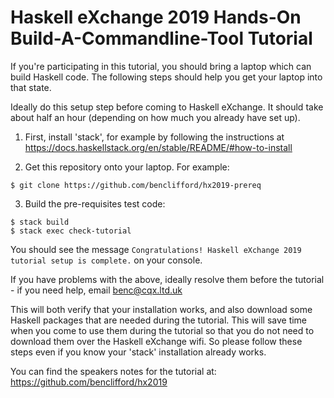 Haskell eXchange 2019 Hands-On Build-A-Commandline-Tool Tutorial
================================================================

If you're participating in this tutorial, you should bring
a laptop which can build Haskell code. The following steps
should help you get your laptop into that state.

Ideally do this setup step before coming to Haskell
eXchange. It should take about half an hour (depending on
how much you already have set up).

1. First, install 'stack', for example by following the instructions at
https://docs.haskellstack.org/en/stable/README/#how-to-install

2. Get this repository onto your laptop. For example:

```
$ git clone https://github.com/benclifford/hx2019-prereq
```

3. Build the pre-requisites test code:

```
$ stack build
$ stack exec check-tutorial
```

You should see the message
`Congratulations! Haskell eXchange 2019 tutorial setup is complete.`
on your console.

If you have problems with the above, ideally resolve them before the
tutorial - if you need help, email benc@cqx.ltd.uk

This will both verify that your installation works, and also download some
Haskell packages that are needed during the tutorial. This will save
time when you come to use them during the tutorial so that you do not
need to download them over the Haskell eXchange wifi. So please follow
these steps even if you know your 'stack' installation already works.

You can find the speakers notes for the tutorial at: https://github.com/benclifford/hx2019
